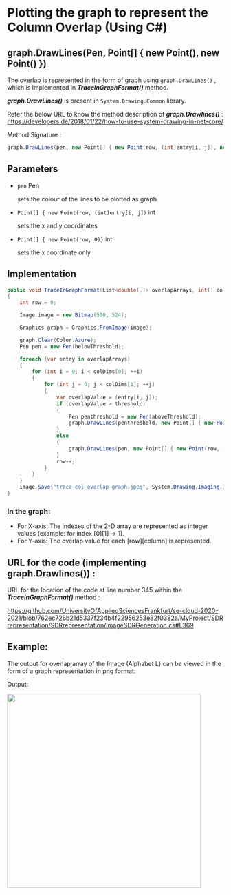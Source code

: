 # Plotting the graph to represent the Column Overlap (Using C#)


## graph.DrawLines(Pen, Point[] { new Point(), new Point() })

The overlap is represented in the form of graph using `graph.DrawLines()` , which is implemented in ***TraceInGraphFormat()*** method.

***graph.DrawLines()*** is present in `System.Drawing.Common` library.

Refer the below URL to know the method description of ***graph.Drawlines()*** :
https://developers.de/2018/01/22/how-to-use-system-drawing-in-net-core/

Method Signature :

```cs
graph.DrawLines(pen, new Point[] { new Point(row, (int)entry[i, j]), new Point(row, 0) });
```

## Parameters

- `pen` Pen

  sets the colour of the lines to be plotted as graph

- `Point[] { new Point(row, (int)entry[i, j])` int

  sets the x and y coordinates

- `Point[] { new Point(row, 0)}` int

  sets the x coordinate only

## Implementation

```cs
public void TraceInGraphFormat(List<double[,]> overlapArrays, int[] colDims, double threshold, Color aboveThreshold, Color belowThreshold)
{
    int row = 0;

    Image image = new Bitmap(500, 524);

    Graphics graph = Graphics.FromImage(image);

    graph.Clear(Color.Azure);
    Pen pen = new Pen(belowThreshold);

    foreach (var entry in overlapArrays)
    {
        for (int i = 0; i < colDims[0]; ++i)
        {
            for (int j = 0; j < colDims[1]; ++j)
            {
                var overlapValue = (entry[i, j]);
                if (overlapValue > threshold)
                {
                    Pen penthreshold = new Pen(aboveThreshold);
                    graph.DrawLines(penthreshold, new Point[] { new Point(row, (int)entry[i, j]), new Point(row, 0) });
                }
                else
                {
                    graph.DrawLines(pen, new Point[] { new Point(row, (int)entry[i, j]), new Point(row, 0) });
                }
                row++;
            }
        }
    }
    image.Save("trace_col_overlap_graph.jpeg", System.Drawing.Imaging.ImageFormat.Png);
}

```
### In the graph:
- For X-axis: The indexes of the 2-D array are represented as integer values (example: for index [0][1] -> 1).
- For Y-axis: The overlap value for each [row][column] is represented.


## URL for the code (implementing graph.Drawlines()) :

URL for the location of the code at line number 345 within the ***TraceInGraphFormat()*** method :

https://github.com/UniversityOfAppliedSciencesFrankfurt/se-cloud-2020-2021/blob/762ec726b21d5337f234b4f22956253e32f0382a/MyProject/SDRrepresentation/SDRrepresentation/ImageSDRGeneration.cs#L369

## Example:
The output for overlap array of the Image (Alphabet L) can be viewed in the form of a graph representation in png format:

Output:

<img src="https://user-images.githubusercontent.com/74201563/121677365-0e6fd200-cab6-11eb-802a-d44b63f72c9d.png" width="450"><br />



